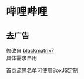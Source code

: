# 哔哩哔哩

## 去广告
修改自 
[blackmatrix7](https://github.com/blackmatrix7/ios_rule_script/tree/master/script/bilibili)  
具体需求自用

首页流黑名单可使用BoxJS定制